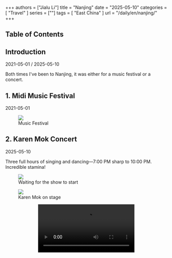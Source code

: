 +++
authors = ["Jialu Li"]
title = "Nanjing"
date = "2025-05-10"
categories = [
    "Travel"
]
series = [""]
tags = [
    "East China"
]
url = "/daily/en/nanjing/"
+++
<!DOCTYPE html>
<html lang="en">
<head>
    <meta charset="UTF-8">
    <meta name="viewport" content="width=device-width, initial-scale=1.0">
    <link rel="stylesheet" href="/assets/css/styles.css">
    <script src="/assets/js/toc.js"></script>    
</head>
<body>
    <article>
        <nav>
            <h2>Table of Contents</h2>
            <ul id="toc">
                <!-- TOC items will be dynamically generated here -->
            </ul>
        </nav>
        <section>
            <h2>Introduction</h2>
            <p>2021-05-01 / 2025-05-10</p>
            <p>Both times I've been to Nanjing, it was either for a music festival or a concert.</p>
        </section>
        <section>
            <h2>1. Midi Music Festival</h2>
            <p>2021-05-01 <i class="fas fa-sun"></i></p>
            <div class="container">
                <div class="image">
                    <figure>
                        <a data-fancybox="gallery" href="https://cdn.heirenlop.com/daily-record/nanjing1.png">
                            <img src="https://cdn.heirenlop.com/daily-record/nanjing1.png" loading="lazy">
                        </a>
                        <figcaption>Music Festival</figcaption>
                    </figure>
                </div>
            </div>
        </section>
        <section>
            <h2>2. Karen Mok Concert</h2>
            <p>2025-05-10 <i class="fas fa-cloud"></i></p>
            <p>Three full hours of singing and dancing—7:00 PM sharp to 10:00 PM. Incredible stamina!</p>
            <div class="container">
                <div class="image">
                    <figure>
                        <a data-fancybox="gallery" href="https://cdn.heirenlop.com/daily-record/nanjing2.jpg">
                            <img src="https://cdn.heirenlop.com/daily-record/nanjing2.jpg" loading="lazy">
                        </a>
                        <figcaption>Waiting for the show to start</figcaption>
                    </figure>
                </div>
            </div>
            <div class="container">
                <div class="image">
                    <figure>
                        <a data-fancybox="gallery" href="https://cdn.heirenlop.com/daily-record/nanjing3.jpg">
                            <img src="https://cdn.heirenlop.com/daily-record/nanjing3.jpg" loading="lazy">
                        </a>
                        <figcaption>Karen Mok on stage</figcaption>
                    </figure>
                </div>
            </div>
            <div class="container" style="display: flex; justify-content: center;">
                <video controls style="max-width:100%; height:auto;">
                    <source src="https://pub-5b6dc435fbf3499ca474b4b6941cb647.r2.dev/nanjing1.mp4" type="video/mp4">
                    Your browser does not support HTML5 video playback.
                </video>
            </div>
        </section>
    </article>
</body>
</html>
